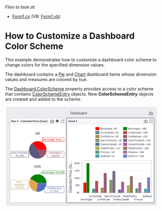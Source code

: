 <!-- default file list -->
*Files to look at*:

* [Form1.cs](./CS/Dashboard_Coloring/Form1.cs) (VB: [Form1.vb](./VB/Dashboard_Coloring/Form1.vb))
<!-- default file list end -->
# How to Customize a Dashboard Color Scheme


This example demonstrates how to customize a dashboard color scheme to change colors for the specified dimension values.

The dashboard contains a [Pie](http://docs.devexpress.com/Dashboard/15262) and [Chart](http://docs.devexpress.com/Dashboard/14719) dashboard items whose dimension values and measures are colored by hue. 

The [Dashboard.ColorScheme](https://docs.devexpress.com/Dashboard/DevExpress.DashboardCommon.Dashboard.ColorScheme) property provides access to a color scheme that contains [ColorSchemeEntry](https://docs.devexpress.com/Dashboard/DevExpress.DashboardCommon.ColorSchemeEntry) objects. New **ColorSchemeEntry** objects are created and added to the scheme.

![screenshot](/images/screenshot.png)